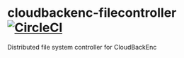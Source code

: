 # cloudbackenc-filecontroller [![CircleCI](https://circleci.com/gh/irotsoma/cloudbackenc-filecontroller/tree/master.svg?style=svg)](https://circleci.com/gh/irotsoma/cloudbackenc-filecontroller/tree/master)

Distributed file system controller for CloudBackEnc
